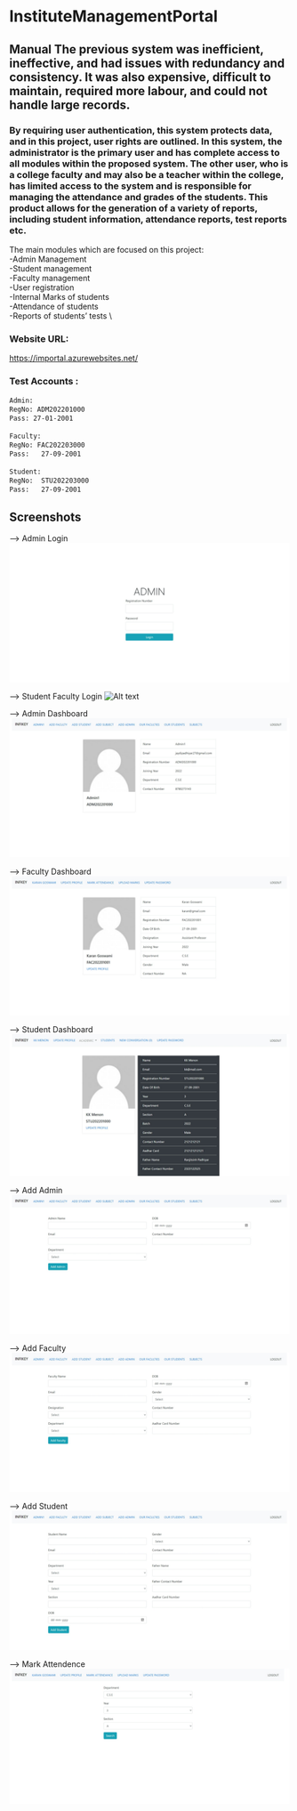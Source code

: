 # InstituteManagementPortal

## Manual The previous system was inefficient, ineffective, and had issues with redundancy and consistency. It was also expensive, difficult to maintain, required more labour, and could not handle large records.

### By requiring user authentication, this system protects data, and in this project, user rights are outlined. In this system, the administrator is the primary user and has complete access to all modules within the proposed system. The other user, who is a college faculty and may also be a teacher within the college, has limited access to the system and is responsible for managing the attendance and grades of the students. This product allows for the generation of a variety of reports, including student information, attendance reports, test reports etc.

The main modules which are focused on this project: \
-Admin Management \
-Student management \
-Faculty management \
-User registration \
-Internal Marks of students \
-Attendance of students \
-Reports of students’ tests \

### Website URL:
https://importal.azurewebsites.net/

### Test Accounts :
	Admin:
	RegNo: ADM202201000
	Pass: 27-01-2001
	
	Faculty:
	RegNo: FAC202203000 
	Pass:	27-09-2001
	
	Student:
	RegNo:	STU202203000
	Pass:	27-09-2001

## Screenshots

--> Admin Login
![Alt text](https://github.com/Infikey-Technologies-Internship/InstituteManagementPortal/blob/master/screenshots/AdminLogin.jpeg)

--> Student Faculty Login
![Alt text](https://github.com/Infikey-Technologies-Internship/InstituteManagementPortal/blob/master/screenshots/Student_Faculty_Login.jpeg)

--> Admin Dashboard
![Alt text](https://github.com/Infikey-Technologies-Internship/InstituteManagementPortal/blob/master/screenshots/AdminDashboard.jpeg)

--> Faculty Dashboard
![Alt text](https://github.com/Infikey-Technologies-Internship/InstituteManagementPortal/blob/master/screenshots/FacultyDashboard.jpeg)

--> Student Dashboard
![Alt text](https://github.com/Infikey-Technologies-Internship/InstituteManagementPortal/blob/master/screenshots/StudentDashboard.jpeg)

--> Add Admin
![Alt text](https://github.com/Infikey-Technologies-Internship/InstituteManagementPortal/blob/master/screenshots/AddAdmin.jpeg)

--> Add Faculty
![Alt text](https://github.com/Infikey-Technologies-Internship/InstituteManagementPortal/blob/master/screenshots/AddFaculty.jpeg)

--> Add Student
![Alt text](https://github.com/Infikey-Technologies-Internship/InstituteManagementPortal/blob/master/screenshots/AddStudent.jpeg)

--> Mark Attendence
![Alt text](https://github.com/Infikey-Technologies-Internship/InstituteManagementPortal/blob/master/screenshots/MarkAttendence.jpeg)


